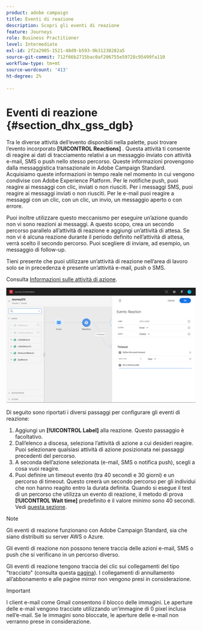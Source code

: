 ```yaml
---
product: adobe campaign
title: Eventi di reazione
description: Scopri gli eventi di reazione
feature: Journeys
role: Business Practitioner
level: Intermediate
exl-id: 2f2a2905-1521-48d9-b593-9b31238282a5
source-git-commit: 712f66b2715bac0af206755e59728c95499fa110
workflow-type: tm+mt
source-wordcount: '413'
ht-degree: 2%

---
```


# Eventi di reazione {#section_dhx_gss_dgb}

Tra le diverse attività dell’evento disponibili nella palette, puoi trovare l’evento incorporato **[!UICONTROL Reactions]** . Questa attività ti consente di reagire ai dati di tracciamento relativi a un messaggio inviato con attività e-mail, SMS o push nello stesso percorso. Queste informazioni provengono dalla messaggistica transazionale in Adobe Campaign Standard. Acquisiamo queste informazioni in tempo reale nel momento in cui vengono condivise con Adobe Experience Platform. Per le notifiche push, puoi reagire ai messaggi con clic, inviati o non riusciti. Per i messaggi SMS, puoi reagire ai messaggi inviati o non riusciti. Per le e-mail puoi reagire a messaggi con un clic, con un clic, un invio, un messaggio aperto o con errore.

Puoi inoltre utilizzare questo meccanismo per eseguire un’azione quando non vi sono reazioni ai messaggi. A questo scopo, crea un secondo percorso parallelo all’attività di reazione e aggiungi un’attività di attesa. Se non vi è alcuna reazione durante il periodo definito nell’attività di attesa, verrà scelto il secondo percorso. Puoi scegliere di inviare, ad esempio, un messaggio di follow-up.

Tieni presente che puoi utilizzare un’attività di reazione nell’area di lavoro solo se in precedenza è presente un’attività e-mail, push o SMS.

Consulta [Informazioni sulle attività di azione](../building-journeys/about-action-activities.md).

![](../assets/journey45.png)

Di seguito sono riportati i diversi passaggi per configurare gli eventi di reazione:

1. Aggiungi un **[!UICONTROL Label]** alla reazione. Questo passaggio è facoltativo.
1. Dall’elenco a discesa, seleziona l’attività di azione a cui desideri reagire. Puoi selezionare qualsiasi attività di azione posizionata nei passaggi precedenti del percorso.
1. A seconda dell’azione selezionata (e-mail, SMS o notifica push), scegli a cosa vuoi reagire.
1. Puoi definire un timeout evento (tra 40 secondi e 30 giorni) e un percorso di timeout. Questo creerà un secondo percorso per gli individui che non hanno reagito entro la durata definita. Quando si esegue il test di un percorso che utilizza un evento di reazione, il metodo di prova **[!UICONTROL Wait time]** predefinito e il valore minimo sono 40 secondi. Vedi [questa sezione](../building-journeys/testing-the-journey.md).

>[!NOTE]
>
>Gli eventi di reazione funzionano con Adobe Campaign Standard, sia che siano distribuiti su server AWS o Azure.
>
>Gli eventi di reazione non possono tenere traccia delle azioni e-mail, SMS o push che si verificano in un percorso diverso.
>
>Gli eventi di reazione tengono traccia dei clic sui collegamenti del tipo &quot;tracciato&quot; (consulta questa [pagina](https://docs.adobe.com/content/help/en/campaign-standard/using/designing-content/links.html#about-tracked-urls)). I collegamenti di annullamento all’abbonamento e alle pagine mirror non vengono presi in considerazione.

>[!IMPORTANT]
>
>I client e-mail come Gmail consentono il blocco delle immagini. Le aperture delle e-mail vengono tracciate utilizzando un’immagine di 0 pixel inclusa nell’e-mail. Se le immagini sono bloccate, le aperture delle e-mail non verranno prese in considerazione.
